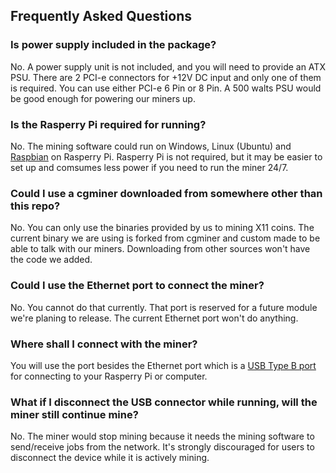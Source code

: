 ## Frequently Asked Questions


### Is power supply included in the package?

No. A power supply unit is not included, and you will need to provide an ATX PSU. There are 2 PCI-e connectors for +12V DC input and only one of them is required. You can use either PCI-e 6 Pin or 8 Pin. A 500 walts PSU would be good enough for powering our miners up.

### Is the Rasperry Pi required for running? 

No. The mining software could run on Windows, Linux (Ubuntu) and [Raspbian](http://www.raspbian.org/) on Rasperry Pi. Rasperry Pi is not required, but it may be easier to set up and comsumes less power if you need to run the miner 24/7.

### Could I use a cgminer downloaded from somewhere other than this repo?

No. You can only use the binaries provided by us to mining X11 coins. The current binary we are using is forked from cgminer and custom made to be able to talk with our miners. Downloading from other sources won't have the code we added. 

### Could I use the Ethernet port to connect the miner?

No. You cannot do that currently. That port is reserved for a future module we're planing to release. The current Ethernet port won't do anything.

### Where shall I connect with the miner?

You will use the port besides the Ethernet port which is a [USB Type B port](http://pcsupport.about.com/od/termsu/a/usb-type-b.htm) for connecting to your Rasperry Pi or computer.

### What if I disconnect the USB connector while running, will the miner still continue mine?

No. The miner would stop mining because it needs the mining software to send/receive jobs from the network. It's strongly discouraged for users to disconnect the device while it is actively mining.
